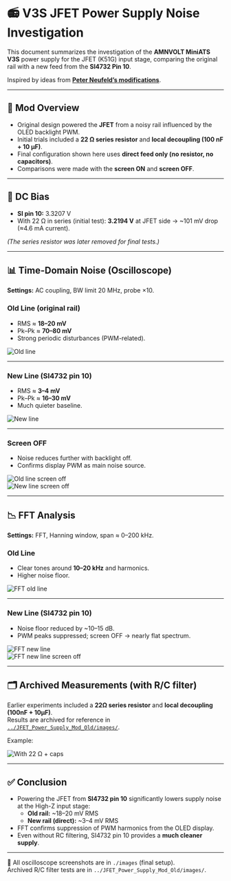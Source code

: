 # 📻 V3S JFET Power Supply Noise Investigation

This document summarizes the investigation of the **AMNVOLT MiniATS V3S** power supply for the JFET (K51G) input stage, comparing the original rail with a new feed from the **SI4732 Pin 10**.

Inspired by ideas from **[Peter Neufeld’s modifications](https://peterneufeld.wordpress.com/2025/06/13/si4732a-minirx-modifications/)**.

---

## 🔧 Mod Overview

- Original design powered the **JFET** from a noisy rail influenced by the OLED backlight PWM.  
- Initial trials included a **22 Ω series resistor** and **local decoupling (100 nF + 10 µF)**.  
- Final configuration shown here uses **direct feed only (no resistor, no capacitors)**.  
- Comparisons were made with the **screen ON** and **screen OFF**.

---

## 📐 DC Bias

- **SI pin 10:** 3.3207 V  
- With 22 Ω in series (initial test): **3.2194 V** at JFET side → ~101 mV drop (≈4.6 mA current).  

*(The series resistor was later removed for final tests.)*

---

## 📊 Time-Domain Noise (Oscilloscope)

**Settings:** AC coupling, BW limit 20 MHz, probe ×10.

### Old Line (original rail)
- RMS ≈ **18–20 mV**  
- Pk–Pk ≈ **70–80 mV**  
- Strong periodic disturbances (PWM-related).  

![Old line](../JFET_Power_Supply_Mod_Old/images/SDS00014.png)

---

### New Line (SI4732 pin 10)
- RMS ≈ **3–4 mV**  
- Pk–Pk ≈ **16–30 mV**  
- Much quieter baseline.  

![New line](./images/SDS00030.png)

---

### Screen OFF
- Noise reduces further with backlight off.  
- Confirms display PWM as main noise source.  

![Old line screen off](./images/SDS00031.png)  
![New line screen off](./images/SDS00032.png)

---

## 📉 FFT Analysis

**Settings:** FFT, Hanning window, span ≈ 0–200 kHz.  

### Old Line
- Clear tones around **10–20 kHz** and harmonics.  
- Higher noise floor.  

![FFT old line](./images/SDS00029.png)

---

### New Line (SI4732 pin 10)
- Noise floor reduced by ~10–15 dB.  
- PWM peaks suppressed; screen OFF → nearly flat spectrum.  

![FFT new line](./images/SDS00030.png)  
![FFT new line screen off](./images/SDS00032.png)

---

## 🗂 Archived Measurements (with R/C filter)

Earlier experiments included a **22Ω series resistor** and **local decoupling (100nF + 10µF)**.  
Results are archived for reference in [`../JFET_Power_Supply_Mod_Old/images/`](../JFET_Power_Supply_Mod_Old/images/).

Example:  

![With 22 Ω + caps](../JFET_Power_Supply_Mod_Old/images//SDS00015.png)

---

## ✅ Conclusion

- Powering the JFET from **SI4732 pin 10** significantly lowers supply noise at the High-Z input stage:  
  - **Old rail:** ~18–20 mV RMS  
  - **New rail (direct):** ~3–4 mV RMS  
- FFT confirms suppression of PWM harmonics from the OLED display.  
- Even without RC filtering, SI4732 pin 10 provides a **much cleaner supply**.  

---

📂 All oscilloscope screenshots are in `./images` (final setup).  
Archived R/C filter tests are in `../JFET_Power_Supply_Mod_Old/images/`.
